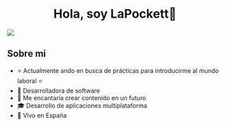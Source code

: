 <div align="center">
<h1 align="center">Hola, soy LaPockett👋</h1>
</div>
<img src="https://raw.githubusercontent.com/LaPockett/assets/refs/heads/main/banner.png?token=GHSAT0AAAAAAC4YRBHD7VUDH6E5NCA3IUI2Z4A54IA">


## Sobre mi

- ⭐ Actualmente ando en busca de prácticas para introducirme al mundo laboral ⭐ 
- 📲 Desarrolladora de software
- 🎥 Me encantaría crear contenido en un futuro
- 🎓 Desarrollo de aplicaciones multiplataforma
- 🏡 Vivo en España
<br>
